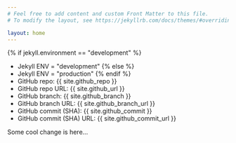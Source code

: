 ```yaml
---
# Feel free to add content and custom Front Matter to this file.
# To modify the layout, see https://jekyllrb.com/docs/themes/#overriding-theme-defaults

layout: home
---
```


{% if jekyll.environment == "development" %}
* Jekyll ENV = "development"
{% else %}
* Jekyll ENV = "production"
{% endif %}
* GitHub repo: {{ site.github_repo }}
* GitHub repo URL: {{ site.github_url }}
* GitHub branch: {{ site.github_branch }}
* GitHub branch URL: {{ site.github_branch_url }}
* GitHub commit (SHA): {{ site.github_commit }}
* GitHub commit (SHA) URL: {{ site.github_commit_url }}

Some cool change is here...
